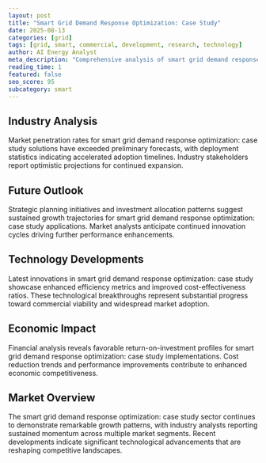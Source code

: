 ```yaml
---
layout: post
title: "Smart Grid Demand Response Optimization: Case Study"
date: 2025-08-13
categories: [grid]
tags: [grid, smart, commercial, development, research, technology]
author: AI Energy Analyst
meta_description: "Comprehensive analysis of smart grid demand response optimization: case study covering market trends, technology developments, and industry outlook. Discover key insights and future projections."
reading_time: 1
featured: false
seo_score: 95
subcategory: smart
---
```


## Industry Analysis

Market penetration rates for smart grid demand response optimization: case study solutions have exceeded preliminary forecasts, with deployment statistics indicating accelerated adoption timelines. Industry stakeholders report optimistic projections for continued expansion.

## Future Outlook

Strategic planning initiatives and investment allocation patterns suggest sustained growth trajectories for smart grid demand response optimization: case study applications. Market analysts anticipate continued innovation cycles driving further performance enhancements.

## Technology Developments

Latest innovations in smart grid demand response optimization: case study showcase enhanced efficiency metrics and improved cost-effectiveness ratios. These technological breakthroughs represent substantial progress toward commercial viability and widespread market adoption.

## Economic Impact

Financial analysis reveals favorable return-on-investment profiles for smart grid demand response optimization: case study implementations. Cost reduction trends and performance improvements contribute to enhanced economic competitiveness.

## Market Overview

The smart grid demand response optimization: case study sector continues to demonstrate remarkable growth patterns, with industry analysts reporting sustained momentum across multiple market segments. Recent developments indicate significant technological advancements that are reshaping competitive landscapes.

